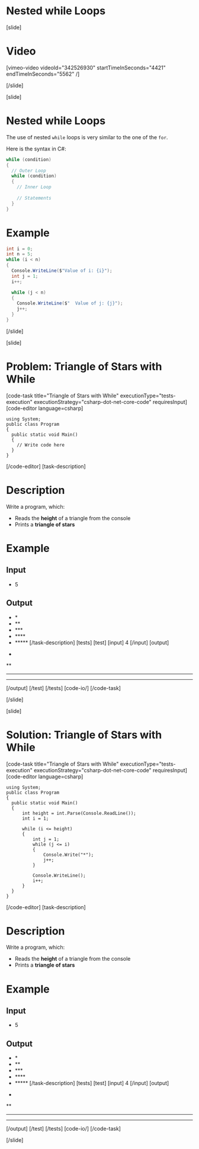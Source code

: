 # Nested while Loops

[slide]
# Video

[vimeo-video videoId="342526930" startTimeInSeconds="4421" endTimeInSeconds="5562" /]

[/slide]

[slide]
# Nested while Loops
The use of nested `while` loops is very similar to the one of the `for`.

Here is the syntax in C#:
```csharp
while (condition) 
{
  // Outer Loop 
  while (condition) 
  {
    // Inner Loop
    
    // Statements
  }
}
```

# Example

```cs live
int i = 0;
int n = 5;
while (i < n)
{
  Console.WriteLine($"Value of i: {i}");
  int j = 1;
  i++;

  while (j < n)
  {
    Console.WriteLine($"  Value of j: {j}");
    j++;
  }
}
```
[/slide]

[slide]
# Problem: Triangle of Stars with While
[code-task title="Triangle of Stars with While" executionType="tests-execution" executionStrategy="csharp-dot-net-core-code" requiresInput]
[code-editor language=csharp]
```
using System;
public class Program
{
  public static void Main()
  {
    // Write code here
  }
}
```
[/code-editor]
[task-description]
# Description
Write a program, which:

* Reads the **height** of a triangle from the console
* Prints a **triangle of stars**
# Example
## Input
- 5
## Output
- \*
- \*\*
- \*\*\*
- \*\*\*\*
- \*\*\*\*\*
[/task-description]
[tests]
[test]
[input]
4
[/input]
[output]
*
**
***
****
[/output]
[/test]
[/tests]
[code-io/]
[/code-task]

[/slide]

[slide]
# Solution: Triangle of Stars with While
[code-task title="Triangle of Stars with While" executionType="tests-execution" executionStrategy="csharp-dot-net-core-code" requiresInput]
[code-editor language=csharp]
```
using System;
public class Program
{
  public static void Main()
  {
      int height = int.Parse(Console.ReadLine());
      int i = 1;

      while (i <= height)
      {
          int j = 1;
          while (j <= i)
          {
              Console.Write("*");
              j++;
          }

          Console.WriteLine();
          i++;
      }
  }
}
```
[/code-editor]
[task-description]
# Description
Write a program, which:

* Reads the **height** of a triangle from the console
* Prints a **triangle of stars**
# Example
## Input
- 5
## Output
- \*
- \*\*
- \*\*\*
- \*\*\*\*
- \*\*\*\*\*
[/task-description]
[tests]
[test]
[input]
4
[/input]
[output]
*
**
***
****
[/output]
[/test]
[/tests]
[code-io/]
[/code-task]

[/slide]